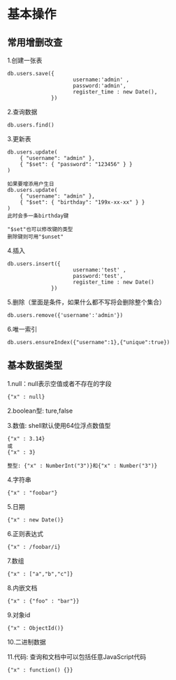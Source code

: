 # 基本操作

## 常用增删改查
1.创建一张表
``` 
db.users.save({
                     username:'admin' ,
                     password:'admin',
                     register_time : new Date(),
              })
```
2.查询数据
```
db.users.find()
```
3.更新表
```
db.users.update(
    { "username": "admin" },
    { "$set": { "password": "123456" } }
)

如果要增添用户生日
db.users.update(
    { "username": "admin" },
    { "$set": { "birthday": "199x-xx-xx" } }
)
此时会多一条birthday键

"$set"也可以修改键的类型
删除键则可用"$unset"
```

4.插入
```
db.users.insert({
                     username:'test' ,
                     password:'test',
                     register_time : new Date()
              })
 ```
 5.删除（里面是条件，如果什么都不写将会删除整个集合）
 ```
db.users.remove({'username':'admin'})
```
6.唯一索引
```	
db.users.ensureIndex({"username":1},{"unique":true})
```
## 基本数据类型
1.null：null表示空值或者不存在的字段
```
{"x" : null}
```
2.boolean型: ture,false

3.数值: shell默认使用64位浮点数值型
```
{"x" : 3.14}
或
{"x" : 3}

整型: {"x" : NumberInt("3")}和{"x" : Number("3")}
```

4.字符串
```
{"x" : "foobar"}
```

5.日期
```
{"x" : new Date()}
```

6.正则表达式
```
{"x" : /foobar/i}
```

7.数组
```
{"x" : ["a","b","c"]}
```

8.内嵌文档
```
{"x" : {"foo" : "bar"}}
```

9.对象id
```
{"x" : ObjectId()}
```

10.二进制数据

11.代码: 查询和文档中可以包括任意JavaScript代码
```
{"x" : function() {}}
```
